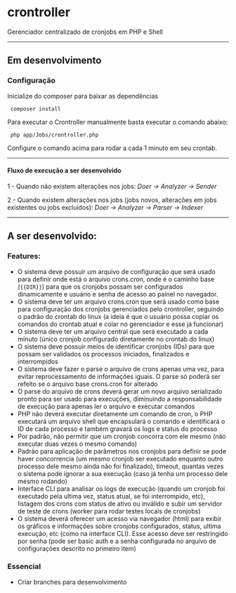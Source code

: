 # crontroller
Gerenciador centralizado de cronjobs em PHP e Shell

________________

## Em desenvolvimento

### Configuração

Inicialize do composer para baixar as dependências
```Shell
 composer install
```

Para executar o Crontroller manualmente basta executar o comando abaixo:

```Shell
 php app/Jobs/crontroller.php
```
Configure o comando acima para rodar a cada 1 minuto em seu crontab.

________________

#### Fluxo de execução a ser desenvolvido


1 - Quando não existem alterações nos jobs:
*Doer -> Analyzer -> Sender*

2 - Quando existem alterações nos jobs (jobs novos, alterações em jobs existentes ou jobs excluídos):
*Doer -> Analyzer -> Parser -> Indexer*


________________

## A ser desenvolvido:

### Features:
- O sistema deve possuir um arquivo de configuração que será usado para definir onde está o arquivo crons.cron, onde é o caminho base (`{{DIR}}`) para que os cronjobs possam ser configurados dinamicamente e usuário e senha de acesso ao painel no navegador.
- O sistema deve ter um arquivo crons.cron que será usado como base para configuração dos cronjobs gerenciados pelo crontroller, seguindo o padrão do crontab do linux (a ideia é que o usuário possa copiar os comandos do crontab atual e colar no gerenciador e esse já funcionar)
- O sistema deve ter um arquivo central que será executado a cada minuto (único cronjob configurado diretamente no crontab do linux)
- O sistema deve possuir meios de identificar cronjobs (IDs) para que possam ser validados os processos iniciados, finalizados e interrompidos
- O sistema deve fazer o parse o arquivo de crons apenas uma vez, para evitar reprocessamento de informações iguais. O parse só poderá ser refeito se o arquivo base crons.cron for alterado
- O parse do arquivo de crons deverá gerar um novo arquivo serializado pronto para ser usado para execuções, diminuindo a responsabilidade de execução para apenas ler o arquivo e executar comandos
- PHP não deverá executar diretamente um comando de cron, o PHP executará um arquivo shell que encapsulará o comando e identificará o ID de cada processo e também gravará os logs e status do processo
- Por padrão, não permitir que um cronjob concorra com ele mesmo (não executar duas vezes o mesmo comando)
- Padrão para aplicação de parâmetros nos cronjobs para definir se pode haver concorrencia (um mesmo cronjob ser executado enquanto outro processo dele mesmo ainda não foi finalizado), timeout, quantas vezes o sistema pode ignorar a sua execução (caso já tenha um processo dele mesmo rodando)
- Interface CLI para analisar os logs de execução (quando um cronjob foi executado pela ultima vez, status atual, se foi interrompido, etc), listagem dos crons com status de ativo ou inválido e subir um servidor de teste de crons (worker para rodar testes locais de cronjobs)
- O sistema deverá oferecer um acesso via navegador (html) para exibir os gráficos e informações sobre cronjobs configurados, status, ultima execução, etc (como na interface CLI). Esse acesso deve ser restringido por senha (pode ser basic auth e a senha configurada no arquivo de configurações descrito no primeiro item)

### Essencial
- Criar branches para desenvolvimento
